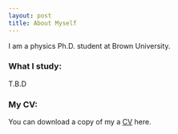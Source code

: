 ```yaml
---
layout: post
title: About Myself
---
```


I am a physics Ph.D. student at Brown University.

### What I study:
T.B.D
### My CV:
You can download a copy of my a <a href="./Resume_AG__Dec_2023_Update_%20(4).pdf">CV</a> here.
